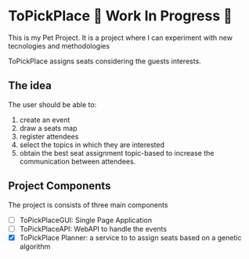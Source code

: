 # ToPickPlace :construction: Work In Progress :construction:
This is my Pet Project. It is a project where I can experiment with new tecnologies and methodologies

ToPickPlace assigns seats considering the guests interests. 

## The idea
The user should be able to:
1. create an event
2. draw a seats map 
2. register attendees
3. select the topics in which they are interested
4. obtain the best seat assignment topic-based to increase the communication between attendees.

## Project Components
The project is consists of three main components
- [ ] ToPickPlaceGUI: Single Page Application
- [ ] ToPickPlaceAPI: WebAPI to handle the events
- [x] ToPickPlace Planner: a service to to assign seats based on a genetic algorithm
